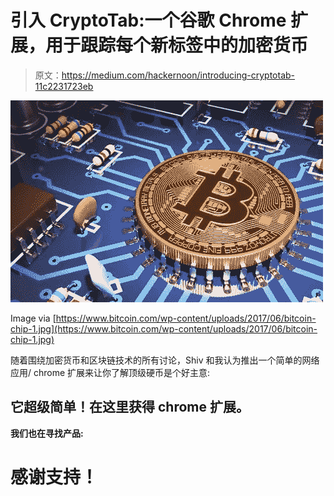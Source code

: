# 引入 CryptoTab:一个谷歌 Chrome 扩展，用于跟踪每个新标签中的加密货币

> 原文：<https://medium.com/hackernoon/introducing-cryptotab-11c2231723eb>

![](img/91e14dc8aabb280a49e7fc2321b6b235.png)

Image via [https://www.bitcoin.com/wp-content/uploads/2017/06/bitcoin-chip-1.jpg](https://www.bitcoin.com/wp-content/uploads/2017/06/bitcoin-chip-1.jpg)

随着围绕加密货币和区块链技术的所有讨论，Shiv 和我认为推出一个简单的网络应用/ chrome 扩展来让你了解顶级硬币是个好主意:

## 它超级简单！在这里获得 chrome 扩展。

**我们也在寻找产品:**

# 感谢支持！